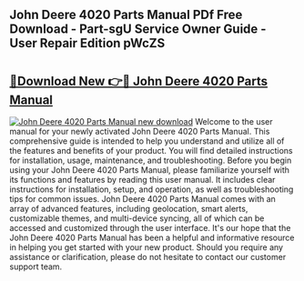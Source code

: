 ## John Deere 4020 Parts Manual PDf Free Download - Part-sgU Service Owner Guide - User Repair Edition pWcZS

# <h2><a href="http://bc45251.oget.top/?id=John+Deere+4020+Parts+Manual">🔗Download New 👉🔴 John Deere 4020 Parts Manual</a></h2>

[![John Deere 4020 Parts Manual new download](https://i.imgur.com/5g1atiW.png)](http://bc45251.oget.top/?id=John+Deere+4020+Parts+Manual)
Welcome to the user manual for your newly activated John Deere 4020 Parts Manual. This comprehensive guide is intended to help you understand and utilize all of the features and benefits of your product. You will find detailed instructions for installation, usage, maintenance, and troubleshooting. Before you begin using your John Deere 4020 Parts Manual, please familiarize yourself with its functions and features by reading this user manual. It includes clear instructions for installation, setup, and operation, as well as troubleshooting tips for common issues. John Deere 4020 Parts Manual comes with an array of advanced features, including geolocation, smart alerts, customizable themes, and multi-device syncing, all of which can be accessed and customized through the user interface. It's our hope that the John Deere 4020 Parts Manual has been a helpful and informative resource in helping you get started with your new product. Should you require any assistance or clarification, please do not hesitate to contact our customer support team.

